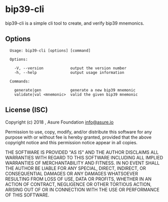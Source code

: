 # bip39-cli

bip39-cli is a simple cli tool to create, and verify bip39 mnemonics.

## Options
```
  Usage: bip39-cli [options] [command]

  Options:

    -V, --version            output the version number
    -h, --help               output usage information

  Commands:

    generate|gen             generate a new bip39 mnemonic
    validate|val <mnemonic>  valid the given bip39 mnemonic
```

## License (ISC)

Copyright (c) 2018 , Asure Foundation <info@asure.io>

Permission to use, copy, modify, and/or distribute this software for any
purpose with or without fee is hereby granted, provided that the above
copyright notice and this permission notice appear in all copies.

THE SOFTWARE IS PROVIDED "AS IS" AND THE AUTHOR DISCLAIMS ALL WARRANTIES
WITH REGARD TO THIS SOFTWARE INCLUDING ALL IMPLIED WARRANTIES OF
MERCHANTABILITY AND FITNESS. IN NO EVENT SHALL THE AUTHOR BE LIABLE FOR
ANY SPECIAL, DIRECT, INDIRECT, OR CONSEQUENTIAL DAMAGES OR ANY DAMAGES
WHATSOEVER RESULTING FROM LOSS OF USE, DATA OR PROFITS, WHETHER IN AN
ACTION OF CONTRACT, NEGLIGENCE OR OTHER TORTIOUS ACTION, ARISING OUT OF
OR IN CONNECTION WITH THE USE OR PERFORMANCE OF THIS SOFTWARE.